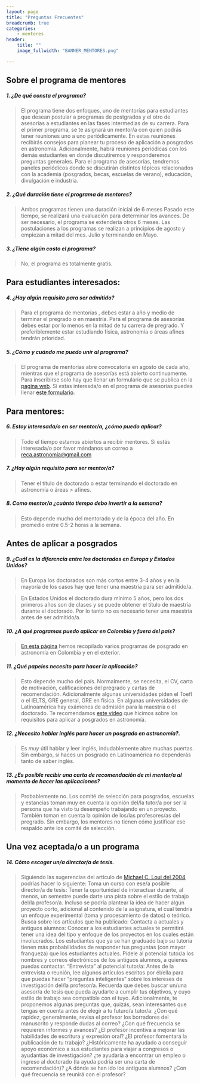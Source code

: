 ```yaml
---
layout: page
title: "Preguntas Frecuentes"
breadcrumb: true
categories:
    - mentores
header:
    title: ""
    image_fullwidth: "BANNER_MENTORES.png"

---
```




## Sobre el programa de mentores


#####  1. ¿De qué consta el programa?

>  El programa tiene dos enfoques, uno de mentorías para estudiantes que desean postular a programas de postgrados y el otro de asesorías a estudiantes en las fases intermedias de su carrera. Para el primer programa, se te asignará un mentor/a con quien podrás tener reuniones uno a uno periódicamente. En estas reuniones recibirás consejos para planear tu proceso de aplicación a posgrados en astronomía. Adicionalmente, habrá reuniones periódicas con los demás estudiantes en donde discutiremos y responderemos preguntas generales. Para el programa de asesorías, tendremos paneles periódicos donde se discutirán distintos tópicos relacionados con la academia (posgrados, becas, escuelas de verano), educación, divulgación e industria. 


#####  2. ¿Qué duración tiene el programa de mentores?

> Ambos programas tienen una duración inicial de 6 meses Pasado este tiempo, se realizará una evaluación para determinar los avances. De ser necesario, el programa se extendería otros 6 meses. Las postulaciones a los programas se realizan a principios de agosto y empiezan a mitad del mes.  Julio y terminando en Mayo.
 

#####  3. ¿Tiene algún costo el programa?

> No, el programa es totalmente gratis.

## Para estudiantes interesados:

#####  4. ¿Hay algún requisito para ser admitido?

> Para el programa de mentorías , debes estar  a año y medio de terminar el pregrado o en maestría. Para el programa de asesorías debes estar por lo menos en la mitad de tu carrera de pregrado. Y preferiblemente estar estudiando física, astronomía o áreas afines tendrán prioridad.


#####  5. ¿Cómo y cuándo me puedo unir al programa?

> El programa de mentorías abre convocatoria en  agosto de cada año, mientras que el programa de asesorías está abierto continuamente. Para inscribirse solo hay que llenar un formulario que se publica en la [pagina web](https://recastronomia.github.io/mentores/convocatoria/). Si estas interesda/o en el programa de asesorias puedes llenar [este formulario](https://docs.google.com/forms/d/e/1FAIpQLScPqU2NmY8z4Jkv13ENRkGrPM3MBiUVl26tPRySvg45TR_FIg/viewform?usp=sf_link).

## Para mentores:

##### 6. Estoy interesada/o en ser mentor/a, ¿cómo puedo aplicar?

> Todo el tiempo estamos abiertos a recibir mentores. Si estás interesada/o por favor mándanos un correo a reca.astronomia@gmail.com


##### 7. ¿Hay algún requisito para ser mentor/a?

> Tener el título de doctorado o estar terminando el doctorado en astronomía o áreas > afines.

#####  8. Como mentor/a ¿cuánto tiempo debo invertir a la semana?

> Esto depende mucho del mentorado y de la época del año. En promedio entre 0.5-2 horas a la semana.

## Antes de aplicar a posgrados

#####  9. ¿Cuál es la diferencia entre los doctorados en Europa y Estados Unidos?

> En Europa los doctorados son más cortos entre 3-4 años y en la mayoría de los casos hay que tener una maestría para ser admitido/a.

> En Estados Unidos el doctorado dura mínimo 5 años, pero los dos primeros años son de clases y se puede obtener el título de maestría durante el doctorado. Por
lo tanto no es necesario tener una maestría antes de ser admitido/a.

##### 10. ¿A qué programas puedo aplicar en Colombia y fuera del país?

> [En esta página](https://docs.google.com/spreadsheets/d/1ET0BCExYFM9NJHi8GBhcX1dhGKqvMD0SChgSyj4IF2Y/edit?usp=sharing) hemos recopilado varios programas de posgrado en astronomía en Colombia y en el exterior.

##### 11. ¿Qué papeles necesito para hacer la aplicación?

> Esto depende mucho del país. Normalmente, se necesita, el CV, carta de motivación, calificaciones del pregrado y cartas de recomendación. Adicionalmente algunas universidades piden el Toefl o el IELTS, GRE general, GRE en física. En algunas universidades de Latinoamérica hay exámenes de admisión para la maestría o el doctorado. Te recomendamos [este video](https://youtu.be/kpyapzPtX4w) que hicimos sobre los requisitos para aplicar a posgrados en astronomía.

[//]: # (14.  ¿Hay algun formato para el CV?)
[//]: # (15.  ¿Cómo escribir la carta de motivación?)

#####  12.  ¿Necesito hablar inglés para hacer un posgrado en astronomía?.

> Es *muy* útil hablar y leer inglés, indudablemente abre muchas puertas. Sin embargo, si haces un posgrado en Latinoamérica no dependerás tanto de saber inglés.

#####  13. ¿Es posible recibir una carta de recomendación de mi mentor/a al momento de hacer las aplicaciones?

> Probablemente no. Los comité de selección para posgrados, escuelas y estancias
toman muy en cuenta la opinión del/la tutor/a por ser la persona que ha visto tu
desempeño trabajando en un proyecto. También toman en cuenta la opinión de
los/las profesores/as del pregrado. Sin embargo, los mentores no tienen cómo
justificar ese respaldo ante los comité de selección.


## Una vez aceptada/o a un programa

[//]: # (17.  Fui admitida/o a un programa de maestría/doctorado pero no tengo beca. Becas en Colombia)


#####  14. Cómo escoger un/a director/a de tesis.

> Siguiendo las sugerencias del artículo de [Michael C. Loui del 2004](https://d32ogoqmya1dw8.cloudfront.net/files/geoethics/getting_started--ethics_resour.pdf), podrías hacer lo siguiente:
Toma un curso con ese/a posible director/a de tesis: Tener la oportunidad de interactuar durante, al menos, un semestre puede darte una pista sobre el estilo de trabajo del/la profesor/a. Incluso se podría plantear la idea de hacer algún proyecto corto, adicional al contenido de la asignatura, el cual tendría un
enfoque experimental (toma y procesamiento de datos) o teórico.
Busca sobre los artículos que ha publicado:
Contacta a actuales y antiguos alumnos: Conocer a los estudiantes actuales te
permitirá tener una idea del tipo y enfoque de los proyectos en los cuales están
involucrados. Los estudiantes que ya se han graduado bajo su tutoría tienen más probabilidades de responder tus preguntas (con mayor franqueza) que los
estudiantes actuales. Pídele al potencial tutor/a los nombres y correos electrónicos de los antiguos alumnos, a quienes puedas contactar.
“Entrevista” al potencial tutor/a: Antes de la entrevista o reunión, lee algunos
artículos escritos por él/ella para que puedas hacer “preguntas inteligentes”
sobre los intereses de investigación del/la profesor/a. Recuerda que debes
buscar un/una asesor/a de tesis que pueda ayudarte a cumplir tus objetivos, y
cuyo estilo de trabajo sea compatible con el tuyo.
Adicionalmente, te proponemos algunas preguntas que, quizás, sean interesantes
que tengas en cuenta antes de elegir a tu futuro/a tutor/a:
¿Con qué rapidez, generalmente, revisa el profesor los borradores del manuscrito
y responde dudas al correo? ¿Con qué frecuencia se requieren informes y avances?
¿El profesor incentiva a mejorar las habilidades de escritura y expresión oral?
¿El profesor fomentará la publicación de tu trabajo? ¿Históricamente ha ayudado
a conseguir apoyo económico a sus estudiantes para viajar a congresos o
ayudantías de investigación? ¿te ayudaría a encontrar un empleo o ingreso al doctorado (la ayuda podría ser una carta de recomendación)? ¿A dónde se han ido los antiguos alumnos? ¿Con qué frecuencia se reunirá con el profesor?
